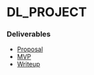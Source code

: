 # DL_PROJECT

### Deliverables

- [Proposal](<./_proposal.md>)
- [MVP](</_mvp.md>)
- [Writeup](</_writeup.md>)

